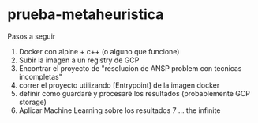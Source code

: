 # prueba-metaheuristica
Pasos a seguir
1) Docker con alpine + c++ (o alguno que funcione)
2) Subir la imagen a un registry de GCP
3) Encontrar el proyecto de "resolucion de ANSP problem con tecnicas incompletas"
4) correr el proyecto utilizando [Entrypoint] de la imagen docker
5) definir como guardaré y procesaré los resultados (probablemente GCP storage)
6) Aplicar Machine Learning sobre los resultados
7 ... the infinite
